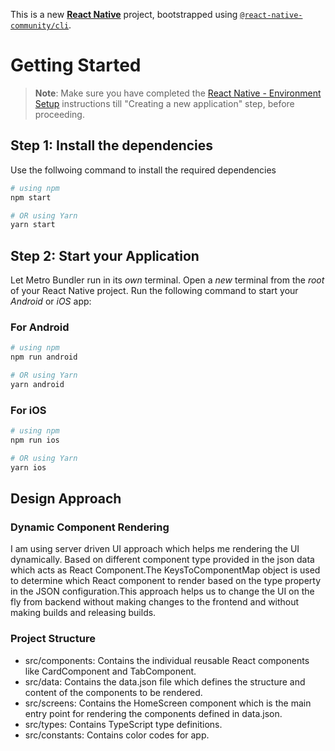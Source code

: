 This is a new [**React Native**](https://reactnative.dev) project, bootstrapped using [`@react-native-community/cli`](https://github.com/react-native-community/cli).

# Getting Started

>**Note**: Make sure you have completed the [React Native - Environment Setup](https://reactnative.dev/docs/environment-setup) instructions till "Creating a new application" step, before proceeding.

## Step 1: Install the dependencies

Use the follwoing command to install the required dependencies

```bash
# using npm
npm start

# OR using Yarn
yarn start
```

## Step 2: Start your Application

Let Metro Bundler run in its _own_ terminal. Open a _new_ terminal from the _root_ of your React Native project. Run the following command to start your _Android_ or _iOS_ app:

### For Android

```bash
# using npm
npm run android

# OR using Yarn
yarn android
```

### For iOS

```bash
# using npm
npm run ios

# OR using Yarn
yarn ios
```

## Design Approach

### Dynamic Component Rendering
I am using server driven UI approach which helps me rendering the UI dynamically. Based on different component type provided in the json data which acts as React Component.The KeysToComponentMap object is used to determine which React component to render based on the type property in the JSON configuration.This approach helps us to change the UI on the fly from backend without making changes to the frontend and without making builds and releasing builds.

### Project Structure
- src/components: Contains the individual reusable React components like CardComponent and TabComponent.
- src/data: Contains the data.json file which defines the structure and content of the components to be rendered.
- src/screens: Contains the HomeScreen component which is the main entry point for rendering the components defined in data.json.
- src/types: Contains TypeScript type definitions.
- src/constants: Contains color codes for app.
